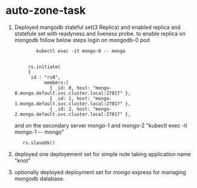# auto-zone-task
1. Deployed mangodb stateful set(3 Replica) and enabled replica  and statefule set with readyness and liveness probe.
   to enable replica on mongodb follow below steps
   login on mongodb-0 pod
   

               kubectl exec -it mongo-0 -- mongo 


            rs.initiate(
            {
             id : "rs0",
                  members:[
                    { _id: 0, host: "mongo-0.mongo.default.svc.cluster.local:27017" },
                    { _id: 1, host: "mongo-1.mongo.default.svc.cluster.local:27017" },
                    { _id: 2, host: "mongo-2.mongo.default.svc.cluster.local:27017" },


   and on the secondary server mongo-1 and mongo-2
        "kubectl exec -it mongo-1 -- mongo"

          rs.slaveOk()
   

   
   
   
3. deployed one deployement set for simple note taking application name "knot"
4. optionally deployed deployment set for mongo express for managing mongodb database.

   
